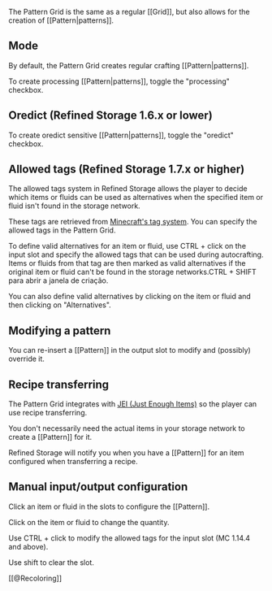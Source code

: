 The Pattern Grid is the same as a regular [[Grid]], but also allows for the creation of [[Pattern|patterns]].

## Mode
By default, the Pattern Grid creates regular crafting [[Pattern|patterns]].

To create processing [[Pattern|patterns]], toggle the "processing" checkbox.

## Oredict (Refined Storage 1.6.x or lower)
To create oredict sensitive [[Pattern|patterns]], toggle the "oredict" checkbox.

## Allowed tags (Refined Storage 1.7.x or higher)
The allowed tags system in Refined Storage allows the player to decide which items or fluids can be used as alternatives when the specified item or fluid isn't found in the storage network.

These tags are retrieved from [Minecraft's tag system](https://minecraft.gamepedia.com/Tag). You can specify the allowed tags in the Pattern Grid.

To define valid alternatives for an item or fluid, use CTRL + click on the input slot and specify the allowed tags that can be used during autocrafting. Items or fluids from that tag are then marked as valid alternatives if the original item or fluid can't be found in the storage networks.CTRL + SHIFT para abrir a janela de criação. 

You can also define valid alternatives by clicking on the item or fluid and then clicking on "Alternatives".

## Modifying a pattern
You can re-insert a [[Pattern]] in the output slot to modify and (possibly) override it.

## Recipe transferring
The Pattern Grid integrates with [JEI (Just Enough Items)](https://minecraft.curseforge.com/projects/jei) so the player can use recipe transferring.

You don't necessarily need the actual items in your storage network to create a [[Pattern]] for it.

Refined Storage will notify you when you have a [[Pattern]] for an item configured when transferring a recipe.

## Manual input/output configuration
Click an item or fluid in the slots to configure the [[Pattern]].

Click on the item or fluid to change the quantity.

Use CTRL + click to modify the allowed tags for the input slot (MC 1.14.4 and above).

Use shift to clear the slot.

[[@Recoloring]]
